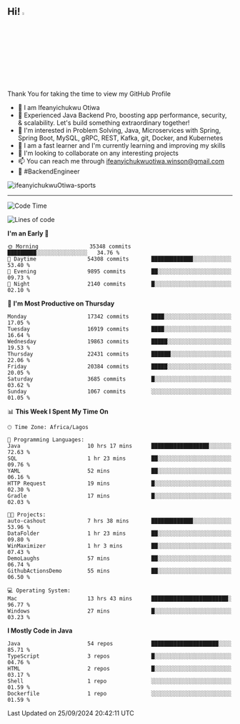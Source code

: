 <!-- BLOG-POST-LIST:START --><!-- BLOG-POST-LIST:END -->

## Hi! <img src="https://media.giphy.com/media/hvRJCLFzcasrR4ia7z/giphy.gif" width="4%"> 

Thank You for taking the time to view my GitHub Profile

- 👋 I am Ifeanyichukwu Otiwa
- 🚀 Experienced Java Backend Pro, boosting app performance, security, & scalability. Let's build something extraordinary together!
- 👀 I'm interested in Problem Solving, Java, Microservices with Spring, Spring Boot, MySQL, gRPC, REST, Kafka, git, Docker, and Kubernetes
- 🌱 I am a fast learner and I'm currently learning and improving my skills
- 💞️ I'm looking to collaborate on any interesting projects
- 📫 You can reach me through ifeanyichukwuotiwa.winson@gmail.com
- 🚀 #BackendEngineer

<p align="left" marginTop="10px"> <img src="https://komarev.com/ghpvc/?username=ifeanyichukwuOtiwa-sports&label=Profile%20views&color=0e75b6&style=for-the-badge" alt="ifeanyichukwuOtiwa-sports" /> </p>

***

<!--START_SECTION:waka-->
![Code Time](http://img.shields.io/badge/Code%20Time-2%2C921%20hrs%203%20mins-blue)

![Lines of code](https://img.shields.io/badge/From%20Hello%20World%20I%27ve%20Written-24.5%20million%20lines%20of%20code-blue)

**I'm an Early 🐤** 

```text
🌞 Morning                35348 commits       █████████░░░░░░░░░░░░░░░░   34.76 % 
🌆 Daytime                54308 commits       █████████████░░░░░░░░░░░░   53.40 % 
🌃 Evening                9895 commits        ██░░░░░░░░░░░░░░░░░░░░░░░   09.73 % 
🌙 Night                  2140 commits        █░░░░░░░░░░░░░░░░░░░░░░░░   02.10 % 
```
📅 **I'm Most Productive on Thursday** 

```text
Monday                   17342 commits       ████░░░░░░░░░░░░░░░░░░░░░   17.05 % 
Tuesday                  16919 commits       ████░░░░░░░░░░░░░░░░░░░░░   16.64 % 
Wednesday                19863 commits       █████░░░░░░░░░░░░░░░░░░░░   19.53 % 
Thursday                 22431 commits       ██████░░░░░░░░░░░░░░░░░░░   22.06 % 
Friday                   20384 commits       █████░░░░░░░░░░░░░░░░░░░░   20.05 % 
Saturday                 3685 commits        █░░░░░░░░░░░░░░░░░░░░░░░░   03.62 % 
Sunday                   1067 commits        ░░░░░░░░░░░░░░░░░░░░░░░░░   01.05 % 
```


📊 **This Week I Spent My Time On** 

```text
🕑︎ Time Zone: Africa/Lagos

💬 Programming Languages: 
Java                     10 hrs 17 mins      ██████████████████░░░░░░░   72.63 % 
SQL                      1 hr 23 mins        ██░░░░░░░░░░░░░░░░░░░░░░░   09.76 % 
YAML                     52 mins             ██░░░░░░░░░░░░░░░░░░░░░░░   06.16 % 
HTTP Request             19 mins             █░░░░░░░░░░░░░░░░░░░░░░░░   02.30 % 
Gradle                   17 mins             █░░░░░░░░░░░░░░░░░░░░░░░░   02.03 % 

🐱‍💻 Projects: 
auto-cashout             7 hrs 38 mins       █████████████░░░░░░░░░░░░   53.96 % 
DataFolder               1 hr 23 mins        ██░░░░░░░░░░░░░░░░░░░░░░░   09.80 % 
WinMaximizer             1 hr 3 mins         ██░░░░░░░░░░░░░░░░░░░░░░░   07.43 % 
DemoLaughs               57 mins             ██░░░░░░░░░░░░░░░░░░░░░░░   06.74 % 
GithubActionsDemo        55 mins             ██░░░░░░░░░░░░░░░░░░░░░░░   06.50 % 

💻 Operating System: 
Mac                      13 hrs 43 mins      ████████████████████████░   96.77 % 
Windows                  27 mins             █░░░░░░░░░░░░░░░░░░░░░░░░   03.23 % 
```

**I Mostly Code in Java** 

```text
Java                     54 repos            █████████████████████░░░░   85.71 % 
TypeScript               3 repos             █░░░░░░░░░░░░░░░░░░░░░░░░   04.76 % 
HTML                     2 repos             █░░░░░░░░░░░░░░░░░░░░░░░░   03.17 % 
Shell                    1 repo              ░░░░░░░░░░░░░░░░░░░░░░░░░   01.59 % 
Dockerfile               1 repo              ░░░░░░░░░░░░░░░░░░░░░░░░░   01.59 % 
```




 Last Updated on 25/09/2024 20:42:11 UTC
<!--END_SECTION:waka-->

<!--
<p align="center">
![trophy](https://github-profile-trophy.vercel.app/?username=ifeanyichukwuOtiwa-sports&theme=onedark) (https://github.com/ryo-ma/github-profile-trophy)
</p>
-->

<!---
ifeanyi-otiwa/ifeanyi-otiwa is a ✨ special ✨ repository because its `README.md` (this file) appears on your GitHub profile.
You can click the Preview link to take a look at your changes.
--->
